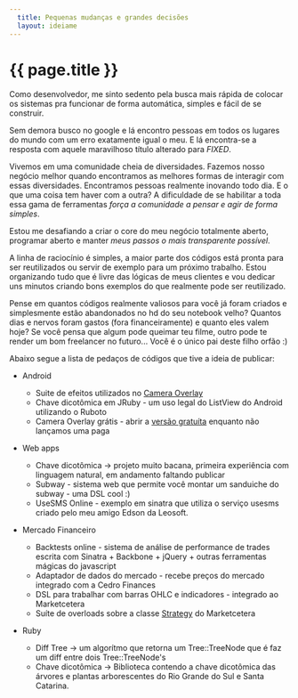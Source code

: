 ```yaml
---
  title: Pequenas mudanças e grandes decisões
  layout: ideiame
---
```


# {{ page.title }} 

Como desenvolvedor, me sinto sedento pela busca mais rápida de colocar os sistemas pra funcionar de forma automática, simples e fácil de se construir.

Sem demora busco no google e lá encontro pessoas em todos os lugares do mundo com um erro exatamente igual o meu. E lá encontra-se a resposta com aquele maravilhoso título alterado para _FIXED_.

Vivemos em uma comunidade cheia de diversidades. Fazemos nosso negócio melhor quando encontramos as melhores formas de interagir com essas diversidades. Encontramos pessoas realmente inovando todo dia. E o que uma coisa tem haver com a outra? A dificuldade de se habilitar a toda essa gama de ferramentas *força a comunidade a pensar e agir de forma simples*.

Estou me desafiando a criar o core do meu negócio totalmente aberto, programar aberto e manter *meus passos o mais transparente possível*.

A linha de raciocínio é simples, a maior parte dos códigos está pronta para ser reutilizados ou servir de exemplo para um próximo trabalho. Estou organizando tudo que é livre das lógicas de meus clientes e vou dedicar uns minutos criando bons exemplos do que realmente pode ser reutilizado.

Pense em quantos códigos realmente valiosos para você já foram criados e simplesmente estão abandonados no hd do seu notebook velho? Quantos dias e nervos foram gastos (fora financeiramente) e quanto eles valem hoje? Se você pensa que algum pode queimar teu filme, outro pode te render um bom freelancer no futuro... Você é o único pai deste filho orfão :)

Abaixo segue a lista de pedaços de códigos que tive a ideia de publicar:

* Android
  * Suite de efeitos utilizados no [Camera Overlay][android-market-link]
  * Chave dicotômica em JRuby - um uso legal do ListView do Android utilizando o Ruboto
  * Camera Overlay grátis - abrir a [versão gratuíta][android-market-link] enquanto não lançamos uma paga

* Web apps
  * Chave dicotômica -> projeto muito bacana, primeira experiência com linguagem natural, em andamento faltando publicar
  * Subway - sistema web que permite você montar um sanduiche do subway - uma DSL cool :) 
  * UseSMS Online - exemplo em sinatra que utiliza o serviço usesms criado pelo meu amigo Edson da Leosoft.

* Mercado Financeiro
  * Backtests online - sistema  de análise de performance de trades escrita com Sinatra + Backbone + jQuery + outras ferramentas mágicas do javascript
  * Adaptador de dados do mercado - recebe preços do mercado integrado com a Cedro Finances
  * DSL para trabalhar com barras OHLC e indicadores - integrado ao Marketcetera
  * Suíte de overloads sobre a classe [Strategy] do Marketcetera

* Ruby
  * Diff Tree -> um algorítmo que retorna um Tree::TreeNode que é faz um diff entre dois Tree::TreeNode's 
  * Chave dicotômica -> Biblioteca contendo a chave dicotômica das árvores e plantas arborescentes do Rio Grande do Sul e Santa Catarina.

[Strategy]: http://repo.marketcetera.org/javadoc/1.5.0/platform/org/marketcetera/strategy/ruby/Strategy.html
[android-market-link]:https://play.google.com/store/apps/details?id=me.ideia.cameraoverlay&feature=search_result#?t=W251bGwsMSwxLDEsIm1lLmlkZWlhLmNhbWVyYW92ZXJsYXkiXQ..
